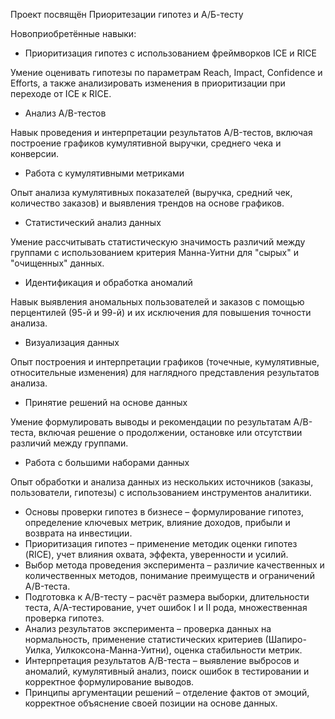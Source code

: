 Проект посвящён Приоритезации гипотез и А/Б-тесту


Новоприобретённые навыки:
- Приоритизация гипотез с использованием фреймворков ICE и RICE

Умение оценивать гипотезы по параметрам Reach, Impact, Confidence и Efforts, а также анализировать изменения в приоритизации при переходе от ICE к RICE.

- Анализ A/B-тестов

Навык проведения и интерпретации результатов A/B-тестов, включая построение графиков кумулятивной выручки, среднего чека и конверсии.

- Работа с кумулятивными метриками

Опыт анализа кумулятивных показателей (выручка, средний чек, количество заказов) и выявления трендов на основе графиков.

- Статистический анализ данных

Умение рассчитывать статистическую значимость различий между группами с использованием критерия Манна-Уитни для "сырых" и "очищенных" данных.

- Идентификация и обработка аномалий

Навык выявления аномальных пользователей и заказов с помощью перцентилей (95-й и 99-й) и их исключения для повышения точности анализа.

- Визуализация данных

Опыт построения и интерпретации графиков (точечные, кумулятивные, относительные изменения) для наглядного представления результатов анализа.

- Принятие решений на основе данных

Умение формулировать выводы и рекомендации по результатам A/B-теста, включая решение о продолжении, остановке или отсутствии различий между группами.

- Работа с большими наборами данных

Опыт обработки и анализа данных из нескольких источников (заказы, пользователи, гипотезы) с использованием инструментов аналитики.



- Основы проверки гипотез в бизнесе – формулирование гипотез, определение ключевых метрик, влияние доходов, прибыли и возврата на инвестиции.
- Приоритизация гипотез – применение методик оценки гипотез (RICE), учет влияния охвата, эффекта, уверенности и усилий.
- Выбор метода проведения эксперимента – различие качественных и количественных методов, понимание преимуществ и ограничений A/B-теста.
- Подготовка к A/B-тесту – расчёт размера выборки, длительности теста, A/A-тестирование, учет ошибок I и II рода, множественная проверка гипотез.
- Анализ результатов эксперимента – проверка данных на нормальность, применение статистических критериев (Шапиро-Уилка, Уилкоксона-Манна-Уитни), оценка стабильности метрик.
- Интерпретация результатов A/B-теста – выявление выбросов и аномалий, кумулятивный анализ, поиск ошибок в тестировании и корректное формулирование выводов.
- Принципы аргументации решений – отделение фактов от эмоций, корректное объяснение своей позиции на основе данных.

